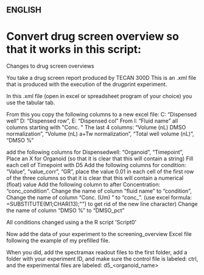 ## ENGLISH
# Convert drug screen overview so that it works in this script:
Changes to drug screen overviews

You take a drug screen report produced by TECAN 300D This is an .xml file that is produced with the execution of the drugprint experiment.

In this .xml file (open in excel or spreadsheet program of your choice) you use the tabular tab.

From this you copy the following columns to a new excel file: C: “Dispensed well” D: “Dispensed row”, E: “Dispensed col” From I: “Fluid name” all columns starting with "Conc. " The last 4 columns: “Volume (nL) DMSO normalization”, “Volume (nL) a+Tw normalization”, “Total well volume (nL)”, “DMSO \%”

add the following columns for Dispensedwell: “Organoid”, “Timepoint”,
Place an X for Organoid (so that it is clear that this will contain a string)
Fill each cell of Timepoint with D5
Add the following columns for condition: “Value”, “value_corr”, “GR”,
place the value 0.01 in each cell of the first row of the three columns so that it is clear that this will contain a numerical (float) value
Add the following column to after Concentration: “conc_condition”.
Change the name of column “fluid name” to “condition”,
Change the name of column “Conc. (Um) <drug>” to “conc_<drug>”. 
(use excel formula: =SUBSTITUTE(M1;CHAR(13);"") to get rid of the new line character)
Change the name of column “DMSO \%” to “DMSO_pct”

All conditions changed using a the R script 'Script0'

Now add the data of your experiment to the screening_overview Excel file following the example of my prefilled file. 

When you did, add the spectramax readout files to the first folder, add a folder with your experiment ID, and make sure the control file is labeled: ctrl, and the 
experimental files are labeled: d5_<organoid_name>